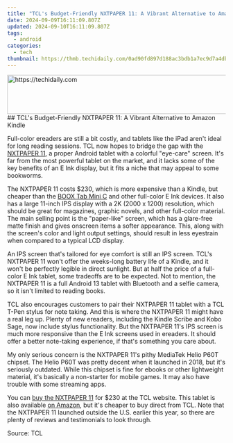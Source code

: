 ```yaml
---
title: "TCL's Budget-Friendly NXTPAPER 11: A Vibrant Alternative to Amazon Kindle"
date: 2024-09-09T16:11:09.807Z
updated: 2024-09-10T16:11:09.807Z
tags:
  - android
categories:
  - tech
thumbnail: https://thmb.techidaily.com/0ad90fd897d188ac3bdb1a7ec9d7a4db382e65d4abfbbef4983e1874c191caba.jpg
---
```


<!-- affiliate ads begin -->
<a href="https://appsumo.8odi.net/c/5597632/2123748/7443" target="_top" id="2123748">
  <img src="//a.impactradius-go.com/display-ad/7443-2123748" border="0" alt="https://techidaily.com" width="600" height="90"/>
</a>
<img height="0" width="0" src="https://appsumo.8odi.net/i/5597632/2123748/7443" style="position:absolute;visibility:hidden;" border="0" />
<!-- affiliate ads end -->
## TCL's Budget-Friendly NXTPAPER 11: A Vibrant Alternative to Amazon Kindle

Full-color ereaders are still a bit costly, and tablets like the iPad aren't ideal for long reading sessions. TCL now hopes to bridge the gap with the [NXTPAPER 11](https://www.tcl.com/us/en/products/mobile/tcl-tab/tcl-nxtpaper-11-dark-grey), a proper Android tablet with a colorful "eye-care" screen. It's far from the most powerful tablet on the market, and it lacks some of the key benefits of an E Ink display, but it fits a niche that may appeal to some bookworms.

 The NXTPAPER 11 costs $230, which is more expensive than a Kindle, but cheaper than the [BOOX Tab Mini C](https://facebook-video-recording.techidaily.com/dive-into-fb-360-videos-recording-and-sharing-secrets-for-2024/) and other full-color E Ink devices. It also has a large 11-inch IPS display with a 2K (2000 x 1200) resolution, which should be great for magazines, graphic novels, and other full-color material. The main selling point is the "paper-like" screen, which has a glare-free matte finish and gives onscreen items a softer appearance. This, along with the screen's color and light output settings, should result in less eyestrain when compared to a typical LCD display.

 An IPS screen that's tailored for eye comfort is still an IPS screen. TCL's NXTPAPER 11 won't offer the weeks-long battery life of a Kindle, and it won't be perfectly legible in direct sunlight. But at half the price of a full-color E Ink tablet, some tradeoffs are to be expected. Not to mention, the NXTPAPER 11 is a full Android 13 tablet with Bluetooth and a selfie camera, so it isn't limited to reading books.

 TCL also encourages customers to pair their NXTPAPER 11 tablet with a TCL T-Pen stylus for note taking. And this is where the NXTPAPER 11 might have a real leg up. Plenty of new ereaders, including the Kindle Scribe and Kobo Sage, now include stylus functionality. But the NXTPAPER 11's IPS screen is much more responsive than the E Ink screens used in ereaders. It should offer a better note-taking experience, if that's something you care about.

 My only serious concern is the NXTPAPER 11's pithy MediaTek Helio P60T chipset. The Helio P60T was pretty decent when it launched in 2018, but it's seriously outdated. While this chipset is fine for ebooks or other lightweight material, it's basically a non-starter for mobile games. It may also have trouble with some streaming apps.

 You can [buy the NXTPAPER 11](http://www.tcl.com/us/en/products/mobile/tcl-tab/tcl-nxtpaper-11-dark-grey) for $230 at the TCL website. This tablet is also available [on Amazon](https://www.amazon.com/TCL-NXTPAPER-11-Android-Expandable/dp/B0CCV2X1DM?tag=hotoge-20&ascsubtag=UUhtgUeUpU2000955&asc%5Frefurl=https%3A%2F%2Fwww.howtogeek.com%2Ftcls-nxtpaper-11-is-like-an-ipad-mixed-with-a-kindle%2F&asc%5Fcampaign=Short-Term), but it's cheaper to buy direct from TCL. Note that the NXTPAPER 11 launched outside the U.S. earlier this year, so there are plenty of reviews and testimonials to look through.

 Source: TCL

<ins class="adsbygoogle"
     style="display:block"
     data-ad-format="autorelaxed"
     data-ad-client="ca-pub-7571918770474297"
     data-ad-slot="1223367746"></ins>



<ins class="adsbygoogle"
     style="display:block"
     data-ad-client="ca-pub-7571918770474297"
     data-ad-slot="8358498916"
     data-ad-format="auto"
     data-full-width-responsive="true"></ins>


